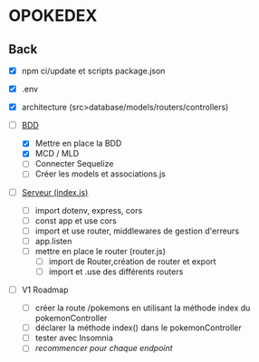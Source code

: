 # OPOKEDEX

## Back

- [x] npm ci/update et scripts package.json
- [x] .env
- [x] architecture (src>database/models/routers/controllers)
  
- [ ] <ins>BDD</ins>
  - [x] Mettre en place la BDD
  - [x] MCD / MLD
  - [ ] Connecter Sequelize
  - [ ] Créer les models et associations.js
  
- [ ] <ins>Serveur (index.js)</ins>
  - [ ] import dotenv, express, cors
  - [ ] const app et use cors
  - [ ] import et use router, middlewares de gestion d'erreurs
  - [ ] app.listen
  - [ ] mettre en place le router (router.js)
    - [ ] import de Router,création de router et export
    - [ ] import et .use des différents routers
  
- [ ] V1 Roadmap
  - [ ] créer la route /pokemons en utilisant la méthode index du pokemonController
  - [ ] déclarer la méthode index() dans le pokemonController
  - [ ] tester avec Insomnia
  - [ ] _recommencer pour chaque endpoint_
